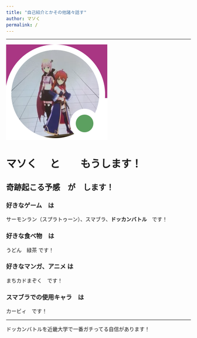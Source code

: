```yaml
---
title: "自己紹介とかその他諸々話す"
author: マソく
permalink: /
---
```







---

![image](/assets/images/Introduce.png)

# マソく　 と　　もうします！
## 奇跡起こる予感　が　します！
### 好きなゲーム　は
サーモンラン（スプラトゥーン）、スマブラ、**ドッカンバトル**　です！
### 好きな食べ物　は
うどん　緑茶 です！ 
### 好きなマンガ、アニメ は 
まちカドまぞく　です！
### スマブラでの使用キャラ　は
カービィ　です！

---
ドッカンバトルを近畿大学で一番ガチってる自信があります！

